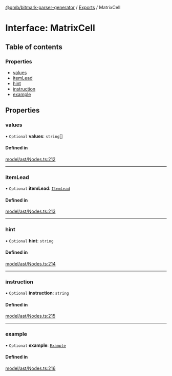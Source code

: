 [@gmb/bitmark-parser-generator](../API.md) / [Exports](../modules.md) / MatrixCell

# Interface: MatrixCell

## Table of contents

### Properties

- [values](MatrixCell.md#values)
- [itemLead](MatrixCell.md#itemLead)
- [hint](MatrixCell.md#hint)
- [instruction](MatrixCell.md#instruction)
- [example](MatrixCell.md#example)

## Properties

### values

• `Optional` **values**: `string`[]

#### Defined in

[model/ast/Nodes.ts:212](https://github.com/getMoreBrain/bitmark-parser-generator/blob/7c62fdc/src/model/ast/Nodes.ts#L212)

___

### itemLead

• `Optional` **itemLead**: [`ItemLead`](ItemLead.md)

#### Defined in

[model/ast/Nodes.ts:213](https://github.com/getMoreBrain/bitmark-parser-generator/blob/7c62fdc/src/model/ast/Nodes.ts#L213)

___

### hint

• `Optional` **hint**: `string`

#### Defined in

[model/ast/Nodes.ts:214](https://github.com/getMoreBrain/bitmark-parser-generator/blob/7c62fdc/src/model/ast/Nodes.ts#L214)

___

### instruction

• `Optional` **instruction**: `string`

#### Defined in

[model/ast/Nodes.ts:215](https://github.com/getMoreBrain/bitmark-parser-generator/blob/7c62fdc/src/model/ast/Nodes.ts#L215)

___

### example

• `Optional` **example**: [`Example`](../modules.md#Example)

#### Defined in

[model/ast/Nodes.ts:216](https://github.com/getMoreBrain/bitmark-parser-generator/blob/7c62fdc/src/model/ast/Nodes.ts#L216)
